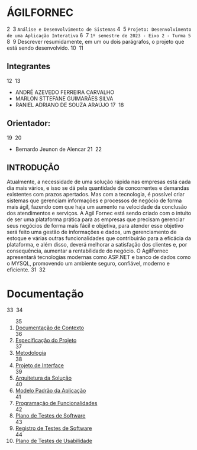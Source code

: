 
# ÁGILFORNEC
2
​
3
`Análise e Desenvolvimento de Sistemas`
4
​
5
`Projeto: Desenvolvimento de uma Aplicação Interativa`
6
​
7
`1º semestre de 2023 - Eixo 2 - Turma 5`
8
​
9
Descrever resumidamente, em um ou dois parágrafos, o projeto que está sendo desenvolvido.
10
​
11
## Integrantes
12
​
13
* ANDRÉ AZEVEDO FERREIRA CARVALHO
* MARLON STTEFANE GUIMARÃES SILVA
* RANIEL ADRIANO DE SOUZA ARAÚJO
17
​
18
## Orientador:
19
​
20
* Bernardo Jeunon de Alencar
21
​
22
## INTRODUÇÃO
 Atualmente, a necessidade de uma solução rápida nas empresas está cada dia mais
vários, e isso se dá pela quantidade de concorrentes e demandas existentes com
prazos apertados. Mas com a tecnologia, é possível criar sistemas que gerenciam
informações e processos de negócio de forma mais ágil, fazendo com que haja um
aumento na velocidade da conclusão dos atendimentos e serviços. A Agil Fornec
está sendo criado com o intuito de ser uma plataforma prática para as empresas que
precisam gerenciar seus negócios de forma mais fácil e objetiva, para atender esse
objetivo será feito uma gestão de informações e dados, um gerenciamento de
estoque e várias outras funcionalidades que contribuirão para a eficácia da
plataforma, e além disso, deverá melhorar a satisfação dos clientes e, por
consequência, aumentar a rentabilidade do negócio.
O AgilFornec apresentará tecnologias modernas como ASP.NET e banco de dados
como o MYSQL, promovendo um ambiente seguro, confiável, moderno e eficiente.
31
​
32
# Documentação
33
​
34
<ol>
35
<li><a href="docs/01-Documentação de Contexto.md"> Documentação de Contexto</a></li>
36
<li><a href="docs/02-Especificação do Projeto.md"> Especificação do Projeto</a></li>
37
<li><a href="docs/03-Metodologia.md"> Metodologia</a></li>
38
<li><a href="docs/04-Projeto de Interface.md"> Projeto de Interface</a></li>
39
<li><a href="docs/05-Arquitetura da Solução.md"> Arquitetura da Solução</a></li>
40
<li><a href="docs/06-Template Padrão da Aplicação.md"> Modelo Padrão da Aplicação</a></li>
41
<li><a href="docs/07-Programação de Funcionalidades.md"> Programação de Funcionalidades</a></li>
42
<li><a href="docs/08-Plano de Testes de Software.md"> Plano de Testes de Software</a></li>
43
<li><a href="docs/09-Registro de Testes de Software.md"> Registro de Testes de Software</a></li>
44
<li><a href="docs/10-Plano de Testes de Usabilidade.md"> Plano de Testes de Usabilidade</a></li>
